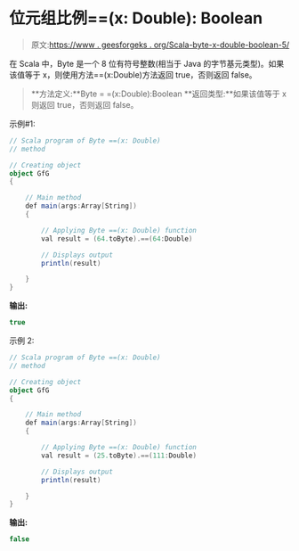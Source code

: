 # 位元组比例==(x: Double): Boolean

> 原文:[https://www . geesforgeks . org/Scala-byte-x-double-boolean-5/](https://www.geeksforgeeks.org/scala-byte-x-double-boolean-5/)

在 Scala 中，Byte 是一个 8 位有符号整数(相当于 Java 的字节基元类型)。如果该值等于 x，则使用方法==(x:Double)方法返回 true，否则返回 false。

> **方法定义:**Byte = =(x:Double):Boolean
> **返回类型:**如果该值等于 x 则返回 true，否则返回 false。

示例#1:

```scala
// Scala program of Byte ==(x: Double)
// method 

// Creating object 
object GfG 
{ 

    // Main method 
    def main(args:Array[String]) 
    { 

        // Applying Byte ==(x: Double) function 
        val result = (64.toByte).==(64:Double) 

        // Displays output 
        println(result) 

    } 
} 
```

**输出:**

```scala
true
```

示例 2:

```scala
// Scala program of Byte ==(x: Double)
// method 

// Creating object 
object GfG 
{ 

    // Main method 
    def main(args:Array[String]) 
    { 

        // Applying Byte ==(x: Double) function 
        val result = (25.toByte).==(111:Double) 

        // Displays output 
        println(result) 

    } 
} 
```

**输出:**

```scala
false
```
